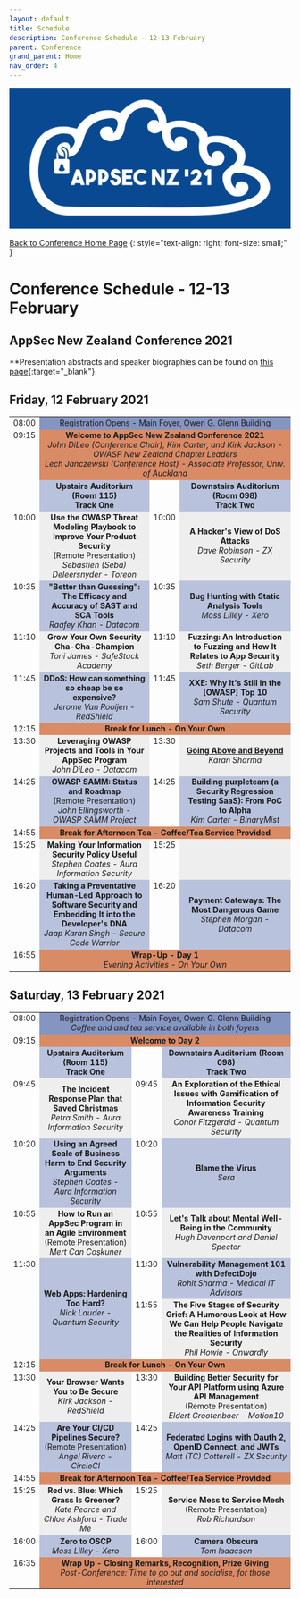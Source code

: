 ```yaml
---
layout: default
title: Schedule
description: Conference Schedule - 12-13 February
parent: Conference
grand_parent: Home
nav_order: 4
---
```


[![Web Banner](/assets/images/Event_Banner_Graphic.png)](/conference/)   

[Back to Conference Home Page](index.md)
{: style="text-align: right; font-size: small;" }

# Conference Schedule - 12-13 February

## AppSec New Zealand Conference 2021

**Presentation abstracts and speaker biographies can be found on [this page](speakers.md){:target="_blank"}.

## Friday, 12 February 2021

<table width="100%">
  <tr>
    <td style="vertical-align: top; text-align: right;">08:00</td>
    <td colspan="3" style="background-color: #8595C2; text-align: center;">
      Registration Opens - Main Foyer, Owen G. Glenn Building
    </td>
  </tr>
  <tr>
    <td valign="top" align="right">09:15</td>
    <td colspan="3" style="background-color: #D98B66; text-align: center;">
      <strong>Welcome to AppSec New Zealand Conference 2021</strong>
      <br />
      <em>John DiLeo (Conference Chair), Kim Carter, and Kirk Jackson - OWASP New Zealand Chapter Leaders<br />Lech Janczewski (Conference Host) - Associate Professor, Univ. of Auckland</em>
    </td>
  </tr>
  <tr>
    <td style="vertical-align: top; text-align: right;">&nbsp;</td>
    <td style="background-color: #B9C2DC; text-align: center; font-weight: bold;">
      Upstairs&nbsp;Auditorium (Room&nbsp;115)
      <br />
      Track One
    </td>
    <td style="vertical-align: top; text-align: right;">&nbsp;</td>
    <td style="background-color: #B9C2DC; text-align: center; font-weight: bold;">
      Downstairs&nbsp;Auditorium (Room&nbsp;098)
      <br />
      Track Two
    </td>
  </tr>
  <tr>
    <td style="width: 4%; vertical-align: top; text-align: right;">10:00</td>
    <td style="background-color: #EEE; text-align: center;">
      <strong>Use the OWASP Threat Modeling Playbook to Improve Your Product Security</strong><br />(Remote Presentation)
      <br />
      <em>Sebastien (Seba) Deleersnyder - Toreon</em>
    </td>
    <td style="width: 4%; vertical-align: top; text-align: right;">10:00</td>
    <td style="background-color: #EEE; text-align: center">
      <strong>A Hacker's View of DoS Attacks</strong>
      <br />
      <em>Dave Robinson - ZX Security</em>
    </td>
  </tr>
  <tr>
    <td style="vertical-align: top; text-align: right;">10:35</td>
    <td style="background-color: #B9C2DC; text-align: center">
      <strong>"Better than Guessing": The Efficacy and Accuracy of SAST and SCA Tools</strong>
      <br />
      <em>Raafey Khan - Datacom</em>
    </td>
    <td style="vertical-align: top; text-align: right;">10:35</td>
    <td style="background-color: #B9C2DC; text-align: center">
       <strong>Bug Hunting with Static Analysis Tools</strong>
      <br />
      <em>Moss Lilley - Xero</em>
    </td>
  </tr>
  <tr>
    <td style="vertical-align: top; text-align: right;">11:10</td>
    <td style="background-color: #EEE; text-align: center;">
      <strong>Grow Your Own Security Cha-Cha-Champion</strong>
      <br />
      <em>Toni James - SafeStack Academy</em>
    </td>
    <td style="vertical-align: top; text-align: right;">11:10</td>
    <td style="background-color: #EEE; text-align: center">
      <strong>Fuzzing: An Introduction to Fuzzing and How It Relates to App Security</strong>
      <br />
      <em>Seth Berger - GitLab</em>
    </td>
  </tr>
  <tr>
    <td style="vertical-align: top; text-align: right;">11:45</td>
    <td style="background-color: #B9C2DC; text-align: center">
      <strong>DDoS: How can something so cheap be so expensive?</strong>
      <br />
      <em>Jerome Van Rooijen - RedShield</em>
    </td>
    <td style="vertical-align: top; text-align: right;">11:45</td>
    <td style="background-color: #B9C2DC; text-align: center">
      <strong>XXE: Why It's Still in the [OWASP] Top 10</strong>
      <br />
      <em>Sam Shute - Quantum Security</em>
    </td>
  </tr>
  <tr>
    <td style="vertical-align: top; text-align: right;">12:15</td>
    <td colspan="3" style="background-color: #D98B66; text-align: center; font-weight: bold;">Break for Lunch - On Your Own</td>
  </tr>
  <tr>
    <td style="vertical-align: top; text-align: right;">13:30</td>
    <td style="background-color: #EEE; text-align: center;">
      <strong>Leveraging OWASP Projects and Tools in Your AppSec Program</strong>
      <br />
      <em>John DiLeo - Datacom</em>
    </td>
    <td style="vertical-align: top; text-align: right;">13:30</td>
    <td style="background-color: #EEE; text-align: center">
      <strong><a href="https://appsec.org.nz/conference/speakers.html#going-above-and-beyond" target="_blank">Going Above and Beyond</a></strong>
      <br />
      <em>Karan Sharma</em>
    </td>
  </tr>
  <tr>
    <td style="vertical-align: top; text-align: right;">14:25</td>
    <td style="background-color: #B9C2DC; text-align: center">
      <strong>OWASP SAMM: Status and Roadmap</strong><br />(Remote Presentation)
      <br />
      <em>John Ellingsworth - OWASP SAMM Project</em>
    </td>
    <td style="vertical-align: top; text-align: right;">14:25</td>
    <td style="background-color: #B9C2DC; text-align: center">
      <strong>Building purpleteam (a Security Regression Testing SaaS): From PoC to Alpha</strong>
      <br />
      <em>Kim Carter - BinaryMist</em>
    </td>
  </tr>
  <tr>
    <td style="vertical-align: top; text-align: right;">14:55</td>
    <td colspan="3" style="background-color: #D98B66; text-align: center; font-weight: bold;">Break for Afternoon Tea - Coffee/Tea Service Provided</td>
  </tr>
  <tr>
    <td style="vertical-align: top; text-align: right;">15:25</td>
    <td style="background-color: #EEE; text-align: center;">
      <strong>Making Your Information Security Policy Useful</strong>
      <br />
      <em>Stephen Coates - Aura Information Security</em>
    </td>
    <td style="vertical-align: top; text-align: right;">15:25</td>
    <td style="background-color: #EEE; text-align: center">
      <strong>&nbsp;</strong><br />
      <br />
      <em>&nbsp;</em>
    </td>
  </tr>
  <tr>
    <td style="vertical-align: top; text-align: right;">16:20</td>
    <td style="background-color: #B9C2DC; text-align: center">
      <strong>Taking a Preventative Human-Led Approach to Software Security and Embedding It into the Developer's DNA</strong>
      <br />
      <em>Jaap Karan Singh - Secure Code Warrior</em>
    </td>
    <td style="vertical-align: top; text-align: right;">16:20</td>
    <td style="background-color: #B9C2DC; text-align: center">
      <strong>Payment Gateways: The Most Dangerous Game</strong>
      <br />
      <em>Stephen Morgan - Datacom</em>
    </td>
  </tr>
  <tr>
    <td valign="top" align="right">16:55</td>
    <td colspan="3" style="background-color: #D98B66; text-align: center;">
      <strong>Wrap-Up - Day 1</strong>
      <br />
      <em>Evening Activities - On Your Own</em>
    </td>
  </tr>
</table>

## Saturday, 13 February 2021

<table width="100%">
  <tr>
    <td style="vertical-align: top; text-align: right;">08:00</td>
    <td colspan="3" style="background-color: #8595C2; text-align: center;">
      Registration Opens - Main Foyer, Owen G. Glenn Building<br />
      <em>Coffee and and tea service available in both foyers</em>
    </td>
  </tr>
  <tr>
    <td valign="top" align="right">09:15</td>
    <td colspan="3" style="background-color: #D98B66; text-align: center;">
      <strong>Welcome to Day 2</strong>
    </td>
  </tr>
  <tr>
    <td style="vertical-align: top; text-align: right;">&nbsp;</td>
    <td style="background-color: #B9C2DC; text-align: center; font-weight: bold;">
      Upstairs Auditorium (Room 115)
      <br />
      Track One
    </td>
    <td style="vertical-align: top; text-align: right;">&nbsp;</td>
    <td style="background-color: #B9C2DC; text-align: center; font-weight: bold;">
      Downstairs Auditorium (Room 098)
      <br />
      Track Two
    </td>
  </tr>
  <tr>
    <td style="width: 4%; vertical-align: top; text-align: right;">09:45</td>
    <td style="background-color: #EEE; text-align: center;">
      <strong>The Incident Response Plan that Saved Christmas</strong>
      <br />
      <em>Petra Smith - Aura Information Security</em>
    </td>
    <td style="width: 4%; vertical-align: top; text-align: right;">09:45</td>
    <td style="background-color: #EEE; text-align: center">
      <strong>An Exploration of the Ethical Issues with Gamification of Information Security Awareness Training</strong>
      <br />
      <em>Conor Fitzgerald - Quantum Security</em>
    </td>
  </tr>
  <tr>
    <td style="vertical-align: top; text-align: right;">10:20</td>
    <td style="background-color: #B9C2DC; text-align: center">
      <strong>Using an Agreed Scale of Business Harm to End Security Arguments</strong>
      <br />
      <em>Stephen Coates - Aura Information Security</em>
    </td>
    <td style="vertical-align: top; text-align: right;">10:20</td>
    <td style="background-color: #B9C2DC; text-align: center">
      <strong>Blame the Virus</strong>
      <br />
      <em>Sera</em>
    </td>
  </tr>
  <tr>
    <td style="vertical-align: top; text-align: right;">10:55</td>
    <td style="background-color: #EEE; text-align: center;">
      <strong>How to Run an AppSec Program in an Agile Environment</strong><br />(Remote Presentation)
      <br />
      <em>Mert Can Co&scedil;kuner</em>
    </td>
    <td style="vertical-align: top; text-align: right;">10:55</td>
    <td style="background-color: #EEE; text-align: center">
      <strong>Let's Talk about Mental Well-Being in the Community</strong>
      <br />
      <em>Hugh Davenport and Daniel Spector</em>
    </td>
  </tr>
  <tr>
    <td style="vertical-align: top; text-align: right;" rowspan="2">11:30</td>
    <td style="background-color: #B9C2DC; text-align: center;" rowspan="2">
      <strong>Web Apps: Hardening Too Hard?</strong>
      <br />
      <em>Nick Lauder - Quantum Security</em>
    </td>
    <td style="vertical-align: top; text-align: right;">11:30</td>
    <td style="background-color: #B9C2DC; text-align: center;">
      <strong>Vulnerability Management 101 with DefectDojo</strong>
      <br />
      <em>Rohit Sharma - Medical IT Advisors</em>
    </td>
  </tr>
  <tr>
    <td style="vertical-align: top; text-align: right;">11:55</td>
    <td style="background-color: #EEE; text-align: center">
      <strong>The Five Stages of Security Grief: A Humorous Look at How We Can Help People Navigate the Realities of Information Security</strong>
      <br />
      <em>Phil Howie - Onwardly</em>
    </td>
  </tr>
  <tr>
    <td style="vertical-align: top; text-align: right;">12:15</td>
    <td colspan="3" style="background-color: #D98B66; text-align: center; font-weight: bold;">Break for Lunch - On Your Own</td>
  </tr>
  <tr>
    <td style="vertical-align: top; text-align: right;">13:30</td>
    <td style="background-color: #EEE; text-align: center;">
      <strong>Your Browser Wants You to Be Secure</strong>
      <br />
      <em>Kirk Jackson - RedShield</em>
    </td>
    <td style="vertical-align: top; text-align: right;">13:30</td>
    <td style="background-color: #EEE; text-align: center">
      <strong>Building Better Security for Your API Platform using Azure API Management</strong><br />(Remote Presentation)
      <br />
      <em>Eldert Grootenboer - Motion10</em>
    </td>
  </tr>
  <tr>
    <td style="vertical-align: top; text-align: right;">14:25</td>
    <td style="background-color: #B9C2DC; text-align: center">
      <strong>Are Your CI/CD Pipelines Secure?</strong><br />(Remote Presentation)
      <br />
      <em>Angel Rivera - CircleCI</em>
    </td>
    <td style="vertical-align: top; text-align: right;">14:25</td>
    <td style="background-color: #B9C2DC; text-align: center">
      <strong>Federated Logins with Oauth 2, OpenID Connect, and JWTs</strong>
      <br />
      <em>Matt (TC) Cotterell - ZX Security</em>
    </td>
  </tr>
  <tr>
    <td style="vertical-align: top; text-align: right;">14:55</td>
    <td colspan="3" style="background-color: #D98B66; text-align: center; font-weight: bold;">Break for Afternoon Tea - Coffee/Tea Service Provided</td>
  </tr>
  <tr>
    <td style="vertical-align: top; text-align: right;">15:25</td>
    <td style="background-color: #EEE; text-align: center;">
      <strong>Red vs. Blue: Which Grass Is Greener?</strong>
      <br />
      <em>Kate Pearce and Chloe Ashford - Trade Me</em>
    </td>
    <td style="vertical-align: top; text-align: right;">15:25</td>
    <td style="background-color: #EEE; text-align: center">
      <strong>Service Mess to Service Mesh</strong><br />(Remote Presentation)
      <br />
      <em>Rob Richardson</em>
    </td>
  </tr>
  <tr>
    <td style="vertical-align: top; text-align: right;">16:00</td>
    <td style="background-color: #B9C2DC; text-align: center">
      <strong>Zero to OSCP</strong>
      <br />
      <em>Moss Lilley - Xero</em>
    </td>
    <td style="vertical-align: top; text-align: right;">16:00</td>
    <td style="background-color: #B9C2DC; text-align: center">
      <strong>Camera Obscura</strong>
      <br />
      <em>Tom Isaacson</em>
    </td>
  </tr>
  <tr>
    <td valign="top" align="right">16:35</td>
    <td colspan="3" style="background-color: #D98B66; text-align: center;">
      <strong>Wrap Up - Closing Remarks, Recognition, Prize Giving</strong>
      <br />
      <em>Post-Conference: Time to go out and socialise, for those interested</em>
    </td>
  </tr>
</table>
